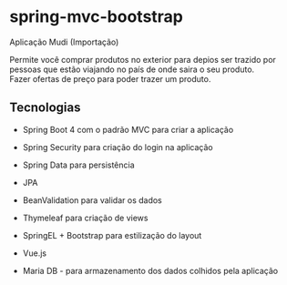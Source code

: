# spring-mvc-bootstrap


Aplicação Mudi (Importação)

Permite você comprar produtos no exterior para depios ser trazido por pessoas que estão viajando no país de onde saira o seu produto.  
Fazer ofertas de preço para poder trazer um produto.

## Tecnologias

* Spring Boot 4 com o padrão MVC para criar a aplicação

* Spring Security para criação do login na aplicação

* Spring Data para persistência

* JPA

* BeanValidation para validar os dados

* Thymeleaf para criação de views

* SpringEL + Bootstrap para estilização do layout 

* Vue.js

* Maria DB - para armazenamento dos dados colhidos pela aplicação
